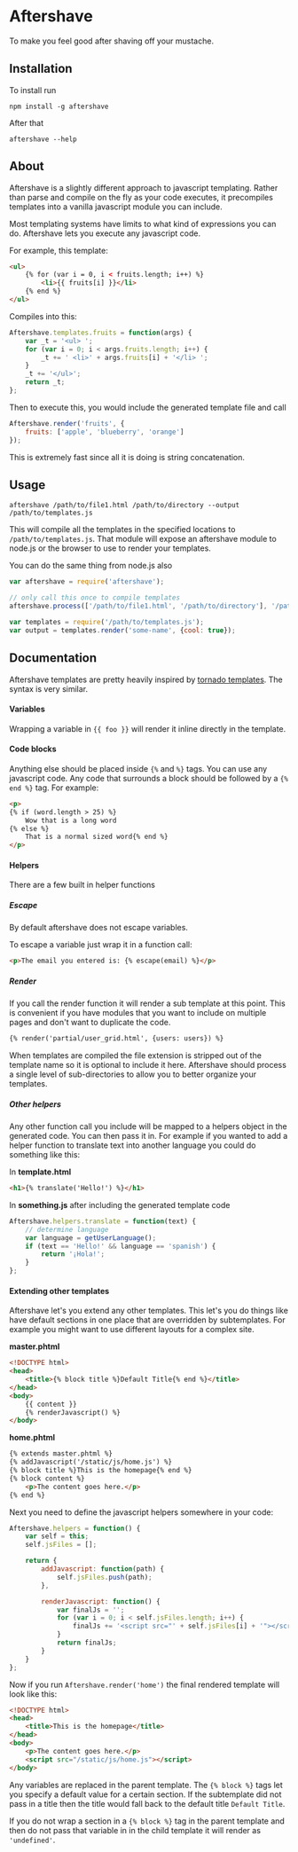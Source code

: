 # Aftershave

To make you feel good after shaving off your mustache.

## Installation

To install run

```
npm install -g aftershave
```

After that

```
aftershave --help
```

## About

Aftershave is a slightly different approach to javascript templating.  Rather than parse and compile on the fly as your code executes, it precompiles templates into a vanilla javascript module you can include.

Most templating systems have limits to what kind of expressions you can do.  Aftershave lets you execute any javascript code.

For example, this template:

```html
<ul>
    {% for (var i = 0, i < fruits.length; i++) %}
        <li>{{ fruits[i] }}</li>
    {% end %}
</ul>
```

Compiles into this:

```javascript
Aftershave.templates.fruits = function(args) {
    var _t = '<ul> ';
    for (var i = 0; i < args.fruits.length; i++) {
        _t += ' <li>' + args.fruits[i] + '</li> ';
    }
    _t += '</ul>';
    return _t;
};
```

Then to execute this, you would include the generated template file and call

```javascript
Aftershave.render('fruits', {
    fruits: ['apple', 'blueberry', 'orange']
});
```

This is extremely fast since all it is doing is string concatenation.

## Usage

```
aftershave /path/to/file1.html /path/to/directory --output /path/to/templates.js
```

This will compile all the templates in the specified locations to `/path/to/templates.js`.  That module will expose an aftershave module to node.js or the browser to use to render your templates.

You can do the same thing from node.js also

```javascript
var aftershave = require('aftershave');

// only call this once to compile templates
aftershave.process(['/path/to/file1.html', '/path/to/directory'], '/path/to/templates.js');

var templates = require('/path/to/templates.js');
var output = templates.render('some-name', {cool: true});
```

## Documentation

Aftershave templates are pretty heavily inspired by [tornado templates](http://www.tornadoweb.org/en/stable/template.html).  The syntax is very similar.

#### Variables

Wrapping a variable in `{{ foo }}` will render it inline directly in the template.

#### Code blocks

Anything else should be placed inside `{%` and `%}` tags.  You can use any javascript code.  Any code that surrounds a block should be followed by a `{% end %}` tag.  For example:

```html
<p>
{% if (word.length > 25) %}
    Wow that is a long word
{% else %}
    That is a normal sized word{% end %}
</p>
```

#### Helpers

There are a few built in helper functions

##### Escape

By default aftershave does not escape variables.

To escape a variable just wrap it in a function call:

```html
<p>The email you entered is: {% escape(email) %}</p>
```

##### Render

If you call the render function it will render a sub template at this point.  This is convenient if you have modules that you want to include on multiple pages and don't want to duplicate the code.

```html
{% render('partial/user_grid.html', {users: users}) %}
```

When templates are compiled the file extension is stripped out of the template name so it is optional to include it here.  Aftershave should process a single level of sub-directories to allow you to better organize your templates.

##### Other helpers

Any other function call you include will be mapped to a helpers object in the generated code.  You can then pass it in.  For example if you wanted to add a helper function to translate text into another language you could do something like this:

In **template.html**

```html
<h1>{% translate('Hello!') %}</h1>
```

In **something.js** after including the generated template code

```javascript
Aftershave.helpers.translate = function(text) {
    // determine language
    var language = getUserLanguage();
    if (text == 'Hello!' && language == 'spanish') {
        return '¡Hola!';
    }
};
```

#### Extending other templates

Aftershave let's you extend any other templates.  This let's you do things like have default sections in one place that are overridden by subtemplates.  For example you might want to use different layouts for a complex site.

**master.phtml**

```html
<!DOCTYPE html>
<head>
    <title>{% block title %}Default Title{% end %}</title>
</head>
<body>
    {{ content }}
    {% renderJavascript() %}
</body>
```

**home.phtml**

```html
{% extends master.phtml %}
{% addJavascript('/static/js/home.js') %}
{% block title %}This is the homepage{% end %}
{% block content %}
    <p>The content goes here.</p>
{% end %}
```

Next you need to define the javascript helpers somewhere in your code:

```javascript
Aftershave.helpers = function() {
    var self = this;
    self.jsFiles = [];

    return {
        addJavascript: function(path) {
            self.jsFiles.push(path);
        },

        renderJavascript: function() {
            var finalJs = '';
            for (var i = 0; i < self.jsFiles.length; i++) {
                finalJs += '<script src="' + self.jsFiles[i] + '"></script>';
            }
            return finalJs;
        }
    }
};
```

Now if you run `Aftershave.render('home')` the final rendered template will look like this:

```html
<!DOCTYPE html>
<head>
    <title>This is the homepage</title>
</head>
<body>
    <p>The content goes here.</p>
    <script src="/static/js/home.js"></script>
</body>
```

Any variables are replaced in the parent template.  The `{% block %}` tags let you specify a default value for a certain section.  If the subtemplate did not pass in a title then the title would fall back to the default title `Default Title`.

If you do not wrap a section in a `{% block %}` tag in the parent template and then do not pass that variable in in the child template it will render as `'undefined'`.
